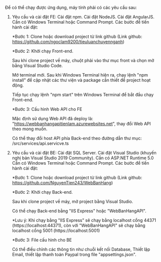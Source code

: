 Để có thể chạy được ứng dụng, máy tính phải có các yêu cầu sau:

1. Yêu cầu và cài đặt FE: 
	Cài đặt npm.
	Cài đặt NodeJS.
	Cài đặt AngularJS.
	Cần có Windows Terminal hoặc Command Prompt.
	Các bước để tiến hành cài đặt:

	*Bước 1: Clone hoặc download project từ link github (Link github: https://github.com/ngoclam9200/tieuluanchuyennganh)

	*Bước 2: Khởi chạy Front-end.

	Sau khi clone project về máy, chuột phải vào thư mục front và chọn mở bằng Visual Studio Code.

	Mở terminal mới. Sau khi Windows Terminal hiện ra, chạy lệnh "npm install" để cập nhật các thư viện và package cần thiết để project hoạt động.

	Tiếp tục chạy lệnh "npm start" trên Windows Terminal để bắt đầu chạy Front-end.
 
	*Bước 3: Cấu hình Web API cho FE

	Mặc định sử dụng Web API đã deploy là: "https://webbanhangapitienlam.azurewebsites.net", thay đổi Web API theo mong muốn.

	Có thể thay đổi host API phía Back-end theo đường dẫn thư mục: /src/services/api.servicve.ts

2. Yêu cầu và cài đặt BE:
	Cài đặt SQL Server.
	Cài đặt Visual Studio (khuyến nghị bản Visual Studio 2019 Community).
	Cần có ASP.NET Runtime 5.0
	Cần có Windows Terminal hoặc Command Prompt.
	Các bước để tiến hành cài đặt:

	*Bước 1: Clone hoặc download project từ link github (Link github: https://github.com/NguyenTien243/WebBanHang)

	*Bước 2: Khởi chạy Back-end.

	Sau khi clone project về máy, mở project bằng Visual Studio.

	Có thể chạy Back-end bằng "IIS Express" hoặc "WebBanHangAPI".

	*Lưu ý: Khi chạy bằng "IIS Express" sẽ chạy bằng localhost cổng 44371 (https://localhost:44371), 
		còn với "WebBanHangAPI" sẽ chạy bằng localhost cổng 5001 (https://localhost:5001) 
 
	*Bước 3: File cấu hình cho BE

	Có thể điều chỉnh các thông tin như chuỗi kết nối Database, Thiết lập Email, thiết lập thanh toán Paypal trong file "appsettings.json".

